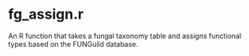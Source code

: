 # fg_assign.r
An R function that takes a fungal taxonomy table and assigns functional types based on the FUNGuild database.
